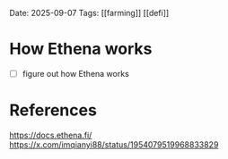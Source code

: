 Date: 2025-09-07
Tags: [[farming]] [[defi]]

# How Ethena works

- [ ] figure out how Ethena works



# References
https://docs.ethena.fi/
https://x.com/imqianyi88/status/1954079519968833829